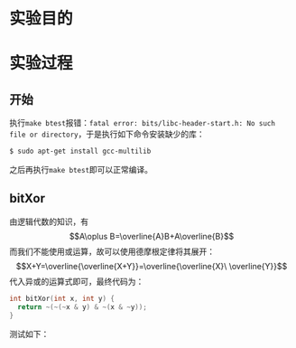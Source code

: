 # 实验目的

# 实验过程
## 开始
执行`make btest`报错：`fatal error: bits/libc-header-start.h: No such file or directory`，于是执行如下命令安装缺少的库：
```bash
$ sudo apt-get install gcc-multilib
```
之后再执行`make btest`即可以正常编译。
## bitXor
由逻辑代数的知识，有$$A\oplus B=\overline{A}B+A\overline{B}$$
而我们不能使用或运算，故可以使用德摩根定律将其展开：
$$X+Y=\overline{\overline{X+Y}}=\overline{\overline{X}\ \overline{Y}}$$
代入异或的运算式即可，最终代码为：
```c
int bitXor(int x, int y) {
  return ~(~(~x & y) & ~(x & ~y));
}
```
测试如下：
